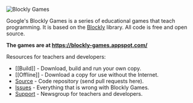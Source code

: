 ![Blockly Games](https://raw.githubusercontent.com/wiki/google/blockly-games/title.png)

Google's Blockly Games is a series of educational games that teach programming.
It is based on the [Blockly](https://developers.google.com/blockly/) library.
All code is free and open source.

**The games are at https://blockly-games.appspot.com/**

Resources for teachers and developers:

* [[Build]] - Download, build and run your own copy.
* [[Offline]] - Download a copy for use without the Internet.
* [Source](https://github.com/google/blockly-games) - Code repository (send pull requests here).
* [Issues](https://github.com/google/blockly-games/issues) - Everything that is wrong with Blockly Games.
* [Support](https://groups.google.com/forum/#!forum/blockly-games) - Newsgroup for teachers and developers.
